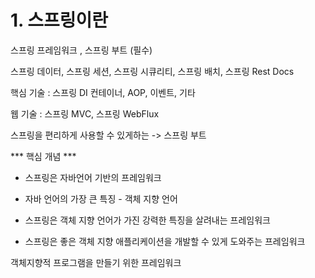 # 1. 스프링이란

스프링 프레임워크 , 스프링 부트 (필수)

스프링 데이터, 스프링 세션, 스프링 시큐리티, 스프링 배치, 스프링 Rest Docs

핵심 기술 : 스프링  DI 컨테이너, AOP, 이벤트, 기타

웹 기술 : 스프링 MVC, 스프링 WebFlux

스프링을 편리하게 사용할 수 있게하는 -> 스프링 부트





*** 핵심 개념 ***

- 스프링은 자바언어 기반의 프레임워크

- 자바 언어의 가장 큰 특징 - 객체 지향 언어

- 스프링은 객체 지향 언어가 가진 강력한 특징을 살려내는 프레임워크

- 스프링은 좋은 객체 지향 애플리케이션을 개발할 수 있게 도와주는 프레임워크

객체지향적 프로그램을 만들기 위한 프레임워크